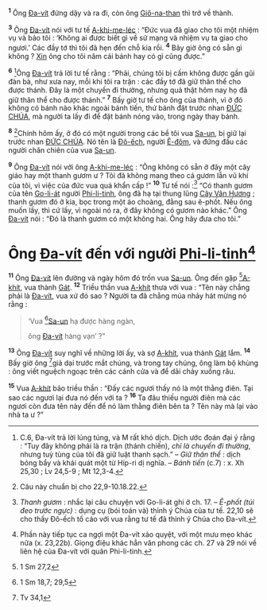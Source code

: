 <sup><b>1</b></sup> Ông [Đa-vít]() đứng dậy và ra đi, còn ông [Giô-na-than]() thì trở về thành.

<sup><b>3</b></sup> Ông [Đa-vít]() nói với tư tế [A-khi-me-léc]() : “Đức vua đã giao cho tôi một nhiệm vụ và bảo tôi : ‘Không ai được biết gì về sứ mạng và nhiệm vụ ta giao cho ngươi.’ Các đầy tớ thì tôi đã hẹn đến chỗ kia rồi. <sup><b>4</b></sup> Bây giờ ông có sẵn gì không ? [Xin]() ông cho tôi năm cái bánh hay có gì cũng được.”

<sup><b>6</b></sup> [^3-0468d76e-48b7-4334-b936-4f4546d8042f]Ông [Đa-vít]() trả lời tư tế rằng : “Phải, chúng tôi bị cấm không được gần gũi đàn bà, như xưa nay, mỗi khi tôi ra trận : các đầy tớ đã giữ thân thể cho được thánh. Đây là một chuyến đi thường, nhưng quả thật hôm nay họ đã giữ thân thể cho được thánh.” <sup><b>7</b></sup> Bấy giờ tư tế cho ông của thánh, vì ở đó không có bánh nào khác ngoài bánh tiến, thứ bánh đặt trước nhan [ĐỨC CHÚA](), mà người ta lấy đi để đặt bánh nóng vào, trong ngày thay bánh.

<sup><b>8</b></sup> [^4-0468d76e-48b7-4334-b936-4f4546d8042f]Chính hôm ấy, ở đó có một người trong các bề tôi vua [Sa-un](), bị giữ lại trước nhan [ĐỨC CHÚA](). Nó tên là [Đô-ếch](), người [Ê-đôm](), và đứng đầu các người chăn chiên của vua [Sa-un]().

<sup><b>9</b></sup> Ông [Đa-vít]() nói với ông [A-khi-me-léc]() : “Ông không có sẵn ở đây một cây giáo hay một thanh gươm ư ? Tôi đã không mang theo cả gươm lẫn vũ khí của tôi, vì việc của đức vua quá khẩn cấp !” <sup><b>10</b></sup> Tư tế nói :[^5-0468d76e-48b7-4334-b936-4f4546d8042f] “Có thanh gươm của tên [Go-li-át]() người [Phi-li-tinh](), ông đã hạ tại thung lũng [Cây Vân Hương]() ; thanh gươm đó ở kia, bọc trong một áo choàng, đằng sau ê-phốt. Nếu ông muốn lấy, thì cứ lấy, vì ngoài nó ra, ở đây không có gươm nào khác.” Ông [Đa-vít]() nói : “Đó là thanh gươm có một không hai. Ông hãy đưa cho tôi.”

# Ông [Đa-vít]() đến với người [Phi-li-tinh]()[^6-0468d76e-48b7-4334-b936-4f4546d8042f]
<sup><b>11</b></sup> Ông [Đa-vít]() lên đường và ngày hôm đó trốn vua [Sa-un](). Ông đến gặp [^2@-0468d76e-48b7-4334-b936-4f4546d8042f][A-khít](), vua thành [Gát](). <sup><b>12</b></sup> Triều thần vua [A-khít]() thưa với vua : “Tên này chẳng phải là [Đa-vít](), vua xứ đó sao ? Người ta đã chẳng múa nhảy hát mừng nó rằng :

> ‘Vua [^3@-0468d76e-48b7-4334-b936-4f4546d8042f][Sa-un]() hạ được hàng ngàn,
>
> ông [Đa-vít]() hàng vạn’ ?”

<sup><b>13</b></sup> Ông [Đa-vít]() suy nghĩ về những lời ấy, và sợ [A-khít](), vua thành [Gát]() lắm. <sup><b>14</b></sup> Bấy giờ ông [^4@-0468d76e-48b7-4334-b936-4f4546d8042f]giả dại trước mắt chúng, và trong tay chúng, ông làm bộ khùng : ông viết nguệch ngoạc trên các cánh cửa và để dãi chảy xuống râu.

<sup><b>15</b></sup> Vua [A-khít]() bảo triều thần : “Đấy các ngươi thấy nó là một thằng điên. Tại sao các ngươi lại đưa nó đến với ta ? <sup><b>16</b></sup> Ta đâu thiếu người điên mà các ngươi còn đưa tên này đến để nó làm thằng điên bên ta ? Tên này mà lại vào nhà ta ư ?”

[^3-0468d76e-48b7-4334-b936-4f4546d8042f]: C.6, Đa-vít trả lời lúng túng, và M rất khó dịch. Dịch ước đoán đại ý rằng : “Tuy đây không phải là ra trận (thánh chiến), *chỉ là chuyến đi thường*, nhưng tuỳ tùng của tôi đã giữ luật thanh sạch.” – *Giữ thân thể* : dịch bóng bẩy và khái quát một từ Híp-ri dị nghĩa. – *Bánh tiến* (c.7) : x. Xh 25,30 ; Lv 24,5-9 ; Mt 12,3-4.
[^4-0468d76e-48b7-4334-b936-4f4546d8042f]: Câu này chuẩn bị cho 22,9-10.18.22.
[^5-0468d76e-48b7-4334-b936-4f4546d8042f]: *Thanh gươm* : nhắc lại câu chuyện với Go-li-át ghi ở ch. 17. – *Ê-phốt (túi đeo trước ngực)* : dụng cụ (bói toán và) thỉnh ý Chúa của tư tế. 22,10 sẽ cho thấy Đô-ếch tố cáo với vua rằng tư tế đã thỉnh ý Chúa cho Đa-vít.
[^6-0468d76e-48b7-4334-b936-4f4546d8042f]: Phần này tiếp tục ca ngợi một Đa-vít xảo quyệt, với một mưu mẹo khác nữa (x. 23,22b). Giọng điệu khác hẳn văn phong các ch. 27 và 29 nói về liên hệ của Đa-vít với quân Phi-li-tinh.
[^2@-0468d76e-48b7-4334-b936-4f4546d8042f]: 1 Sm 27,2
[^3@-0468d76e-48b7-4334-b936-4f4546d8042f]: 1 Sm 18,7; 29,5
[^4@-0468d76e-48b7-4334-b936-4f4546d8042f]: Tv 34,1
